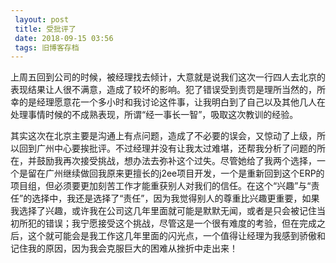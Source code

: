 ```yaml
---
 layout: post
 title: 受批评了
 date: 2018-09-15 03:56
 tags: 旧博客存档
---
```

上周五回到公司的时候，被经理找去倾计，大意就是说我们这次一行四人去北京的表现结果让人很不满意，造成了较坏的影响。犯了错误受到责罚是理所当然的，所幸的是经理愿意花一个多小时和我讨论这件事，让我明白到了自己以及其他几人在处理事情时候的不成熟表现，所谓“经一事长一智”，吸取这次教训的经验。



其实这次在北京主要是沟通上有点问题，造成了不必要的误会，又惊动了上级，所以回到广州中心要挨批评。不过经理并没有让我太过难堪，还帮我分析了问题的所在，并鼓励我再次接受挑战，想办法去弥补这个过失。尽管她给了我两个选择，一个是留在广州继续做回我原来更擅长的j2ee项目开发，一个是重新回到这个ERP的项目组，但必须要更加刻苦工作才能重获别人对我们的信任。在这个“兴趣”与“责任”的选择中，我还是选择了“责任”，因为我觉得别人的尊重比兴趣更重要，如果我选择了兴趣，或许我在公司这几年里面就可能是默默无闻，或者是只会被记住当初所犯的错误；我宁愿接受这个挑战，尽管这是一个很有难度的考验，但在完成之后，这个就可能会是我工作这几年里面的闪光点，一个值得让经理为我感到骄傲和记住我的原因，因为我会克服巨大的困难从挫折中走出来！

